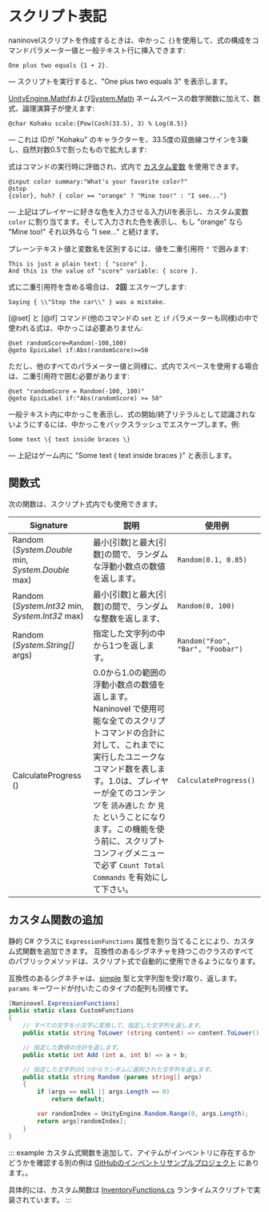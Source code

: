 ﻿# スクリプト表記

naninovelスクリプトを作成するときは、中かっこ `{}`を使用して、式の構成をコマンドパラメーター値と一般テキスト行に挿入できます:

```nani
One plus two equals {1 + 2}.
```

— スクリプトを実行すると、"One plus two equals 3" を表示します。

[UnityEngine.Mathf](https://docs.unity3d.com/ScriptReference/Mathf.html)および[System.Math](https://docs.microsoft.com/en-us/dotnet/api/system.math#methods) ネームスペースの数学関数に加えて、数式、論理演算子が使えます:

```nani
@char Kohaku scale:{Pow(Cosh(33.5), 3) % Log(0.5)}
```
— これは IDが "Kohaku" のキャラクターを、33.5度の双曲線コサインを3乗し、自然対数0.5で割ったもので拡大します:

式はコマンドの実行時に評価され、式内で [カスタム変数](/ja/guide/custom-variables.md) を使用できます。

```nani
@input color summary:"What's your favorite color?"
@stop
{color}, huh? { color == "orange" ? "Mine too!" : "I see..."}
```

— 上記はプレイヤーに好きな色を入力させる入力UIを表示し、カスタム変数 `color` に割り当てます。そして入力された色を表示し、もし "orange" なら "Mine too!" それ以外なら "I see..." と続けます。

プレーンテキスト値と変数名を区別するには、値を二重引用符 `"` で囲みます:

```nani
This is just a plain text: { "score" }.
And this is the value of "score" variable: { score }.
```
式に二重引用符を含める場合は、 **2回** エスケープします:

```nani
Saying { \\"Stop the car\\" } was a mistake.
```

[@set] と [@if] コマンド(他のコマンドの `set` と `if` パラメーターも同様)の中で使われる式は、中かっこは必要ありません:

```nani
@set randomScore=Random(-100,100)
@goto EpicLabel if:Abs(randomScore)>=50
```

ただし、他のすべてのパラメーター値と同様に、式内でスペースを使用する場合は、二重引用符で囲む必要があります:

```nani
@set "randomScore = Random(-100, 100)"
@goto EpicLabel if:"Abs(randomScore) >= 50"
```

一般テキスト内に中かっこを表示し、式の開始/終了リテラルとして認識されないようにするには、中かっこをバックスラッシュでエスケープします。例:

```nani
Some text \{ text inside braces \}
```

— 上記はゲーム内に "Some text { text inside braces }" と表示します。

## 関数式

次の関数は、スクリプト式内でも使用できます。

<div class="config-table">

Signature | 説明 | 使用例
--- | --- | ---
Random (*System.Double* min, *System.Double* max) | 最小[引数]と最大[引数]の間で、ランダムな浮動小数点の数値を返します。| `Random(0.1, 0.85)`
Random (*System.Int32* min, *System.Int32* max) | 最小[引数]と最大[引数]の間で、ランダムな整数を返します、 | `Random(0, 100)`
Random (*System.String[]* args) | 指定した文字列の中から1つを返します。 | `Random("Foo", "Bar", "Foobar")`
CalculateProgress () | 0.0から1.0の範囲の浮動小数点の数値を返します。Naninovel で使用可能な全てのスクリプトコマンドの合計に対して、これまでに実行したユニークなコマンド数を表します。1.0は、プレイヤーが全てのコンテンツを `読み通した` か `見た` ということになります。この機能を使う前に、スクリプトコンフィグメニューで必ず `Count Total Commands` を有効にして下さい。 | `CalculateProgress()`

</div>

## カスタム関数の追加

静的 C# クラスに `ExpressionFunctions` 属性を割り当てることにより、カスタム式関数を追加できます。 互換性のあるシグネチャを持つこのクラスのすべてのパブリックメソッドは、スクリプト式で自動的に使用できるようになります。

互換性のあるシグネチャは、[simple](https://docs.microsoft.com/en-us/dotnet/csharp/language-reference/keywords/value-types#simple-types) 型と文字列型を受け取り、返します。`params` キーワードが付いたこのタイプの配列も同様です。

```csharp
[Naninovel.ExpressionFunctions]
public static class CustomFunctions
{
	// すべての文字を小文字に変換して、指定した文字列を返します。
    public static string ToLower (string content) => content.ToLower();

    // 指定した数値の合計を返します。
    public static int Add (int a, int b) => a + b;

    // 指定した文字列の1つからランダムに選択された文字列を返します。
    public static string Random (params string[] args)
	{
		if (args == null || args.Length == 0)
			return default;

        var randomIndex = UnityEngine.Random.Range(0, args.Length);
		return args[randomIndex];
	}
}
```

::: example
カスタム式関数を追加して、アイテムがインベントリに存在するかどうかを確認する別の例は [GitHubのインベントリサンプルプロジェクト](https://github.com/Elringus/NaninovelInventory) にあります。。

具体的には、カスタム関数は [InventoryFunctions.cs](https://github.com/Elringus/NaninovelInventory/blob/master/Assets/NaninovelInventory/Runtime/InventoryFunctions.cs) ランタイムスクリプトで実装されています。
:::
